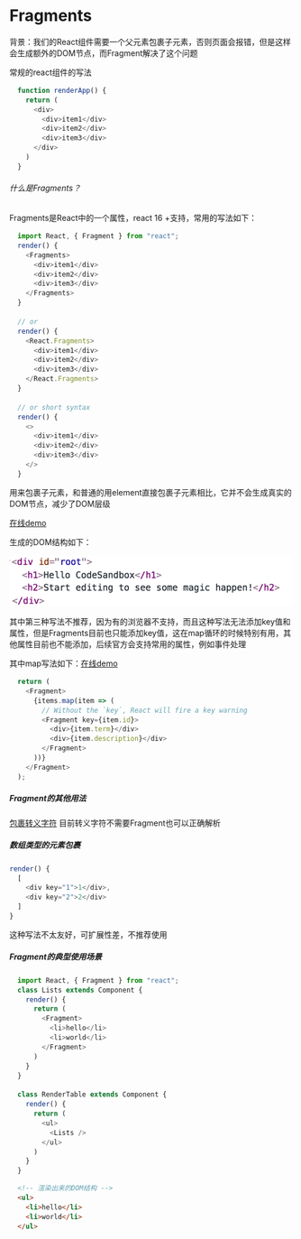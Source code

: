 # Fragments
背景：我们的React组件需要一个父元素包裹子元素，否则页面会报错，但是这样会生成额外的DOM节点，而Fragment解决了这个问题

常规的react组件的写法

```javascript
  function renderApp() {
    return (
      <div>
        <div>item1</div>
        <div>item2</div>
        <div>item3</div>
      </div>
    )
  }
```
###### 什么是Fragments？

Fragments是React中的一个属性，react 16 +支持，常用的写法如下：
```javascript
  import React, { Fragment } from "react";
  render() {
    <Fragments>
      <div>item1</div>
      <div>item2</div>
      <div>item3</div>
    </Fragments>
  }

  // or
  render() {
    <React.Fragments>
      <div>item1</div>
      <div>item2</div>
      <div>item3</div>
    </React.Fragments>
  }

  // or short syntax
  render() {
    <>
      <div>item1</div>
      <div>item2</div>
      <div>item3</div>
    </>
  }

```
用来包裹子元素，和普通的用element直接包裹子元素相比，它并不会生成真实的DOM节点，减少了DOM层级

[在线demo](https://codesandbox.io/s/ymwy7m972v)

生成的DOM结构如下：

![](./1.jpg)

其中第三种写法不推荐，因为有的浏览器不支持，而且这种写法无法添加key值和属性，但是Fragments目前也只能添加key值，这在map循环的时候特别有用，其他属性目前也不能添加，后续官方会支持常用的属性，例如事件处理

其中map写法如下：[在线demo](https://codesandbox.io/s/pp6zv79lpx)
```javascript
  return (
    <Fragment>
      {items.map(item => (
        // Without the `key`, React will fire a key warning
        <Fragment key={item.id}>
          <div>{item.term}</div>
          <div>{item.description}</div>
        </Fragment>
      ))}
    </Fragment>
  );
```

##### Fragment的其他用法
[包裹转义字符](https://codesandbox.io/s/ypvzl68jp1)
目前转义字符不需要Fragment也可以正确解析

##### 数组类型的元素包裹
```javascript
render() {
  [
    <div key="1">1</div>,
    <div key="2">2</div>
  ]
}
```
这种写法不太友好，可扩展性差，不推荐使用

##### Fragment的典型使用场景
```javascript
  import React, { Fragment } from "react";
  class Lists extends Component {
    render() {
      return (
        <Fragment>
          <li>hello</li>
          <li>world</li>
        </Fragment>
      )
    }
  }

  class RenderTable extends Component {
    render() {
      return (
        <ul>
          <Lists />
        </ul>
      )
    }
  }
```

```html
  <!-- 渲染出来的DOM结构 -->
  <ul>
    <li>hello</li>
    <li>world</li>
  </ul>
```

